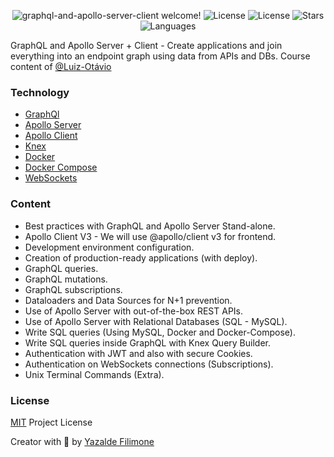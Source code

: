  <p align="center">
  <img src="https://img.shields.io/static/v1?label=Graphql-and-Apollo-Server&message=Welcome&color=FFFFFF&labelColor=110C2F" alt="graphql-and-apollo-server-client welcome!" />
  <img alt="License" src="https://img.shields.io/static/v1?label=version&message=1.0&color=FFFFFF&labelColor=110C2F">
  <img alt="License" src="https://img.shields.io/static/v1?label=license&message=MIT&color=FFFFFF&labelColor=110C2F">
  <img alt="Stars" src="https://img.shields.io/github/stars/yazaldefilimonepinto/graphql-and-apollo-server-client?color=FFFFFF&labelColor=110C2F">
  <img alt="Languages" src="https://img.shields.io/github/languages/count/yazaldefilimonepinto/graphql-and-apollo-server-client?color=FFFFFF&labelColor=110C2F">
</p>

GraphQL and Apollo Server + Client - Create applications and join everything into an endpoint graph using data from APIs and DBs. Course content of [@Luiz-Otávio](https://github.com/luizomf)

### Technology
- [GraphQl](https://graphql.org/)
- [Apollo Server](https://www.apollographql.com/docs/apollo-server/)
- [Apollo Client](https://www.apollographql.com/docs/react/)
- [Knex](https://knexjs.org/)
- [Docker](https://www.docker.com/)
- [Docker Compose](https://docs.docker.com/compose/)
- [WebSockets](https://developer.mozilla.org/pt-BR/docs/Web/API/WebSockets_API)

### Content

- Best practices with GraphQL and Apollo Server Stand-alone.
- Apollo Client V3 - We will use @apollo/client v3 for frontend.
- Development environment configuration.
- Creation of production-ready applications (with deploy).
- GraphQL queries.
- GraphQL mutations.
- GraphQL subscriptions.
- Dataloaders and Data Sources for N+1 prevention.
- Use of Apollo Server with out-of-the-box REST APIs.
- Use of Apollo Server with Relational Databases (SQL - MySQL).
- Write SQL queries (Using MySQL, Docker and Docker-Compose).
- Write SQL queries inside GraphQL with Knex Query Builder.
- Authentication with JWT and also with secure Cookies.
- Authentication on WebSockets connections (Subscriptions).
- Unix Terminal Commands (Extra).

<a id="license"></a>

### License

[MIT](https://github.com/yazaldefilimonepinto/graphql-and-apollo-server-client/blob/main/LICENSE) Project License

Creator with 💙 by [Yazalde Filimone](https://www.linkedin.com/in/yazalde-filimone/)
